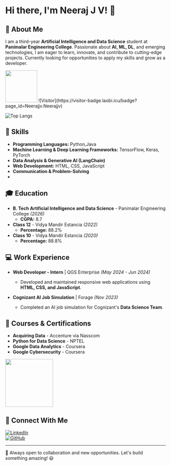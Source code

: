 # Hi there, I'm Neeraj J V! 👋

## 🚀 About Me
I am a third-year **Artificial Intelligence and Data Science** student at **Panimalar Engineering College**. Passionate about **AI, ML, DL**, and emerging technologies, I am eager to learn, innovate, and contribute to cutting-edge projects. Currently looking for opportunities to apply my skills and grow as a developer.

<img src="https://user-images.githubusercontent.com/74038190/212257472-08e52665-c503-4bd9-aa20-f5a4dae769b5.gif" width="100">
<!--START_SECTION:badges-->
![Visitor](https://visitor-badge.laobi.icu/badge?page_id=Neerajjv.Neerajjv)

![Top Langs](https://github-readme-stats.vercel.app/api/top-langs/?username=Neerajjv&hide_progress=true)
<!--END_SECTION:badges-->

## 🔧 Skills

- **Programming Languages:** Python,Java
- **Machine Learning & Deep Learning Frameworks:** TensorFlow, Keras, PyTorch
- **Data Analysis & Generative AI (LangChain)**
- **Web Development:** HTML, CSS, JavaScript
- **Communication & Problem-Solving**
- 
## 🎓 Education
- **B. Tech Artificial Intelligence and Data Science** - Panimalar Engineering College *(2026)*
  - **CGPA:** 8.7
- **Class 12** - Vidya Mandir Estancia *(2022)*
  - **Percentage:** 88.2%
- **Class 10** - Vidya Mandir Estancia *(2020)*
  - **Percentage:** 88.8%

## 💻 Work Experience
- **Web Developer - Intern** | QGS Enterprise *(May 2024 - Jun 2024)*  
  - Developed and maintained responsive web applications using **HTML, CSS, and JavaScript**.

- **Cognizant AI Job Simulation** | Forage *(Nov 2023)*
  - Completed an AI job simulation for Cognizant's **Data Science Team**.


## 📜 Courses & Certifications

- **Acquiring Data** - Accenture via Nasscom
- **Python for Data Science** - NPTEL
- **Google Data Analytics** - Coursera
- **Google Cybersecurity** - Coursera

<p align="left">
    <img src="https://github-widgetbox.vercel.app/api/skills?languages=java,python,html,css,js" height="150">
</p>



## 🔗 Connect With Me
[![LinkedIn](https://img.shields.io/badge/LinkedIn-Profile-blue)](https://in.linkedin.com/in/neeraj-j-v-635ab1278)  
[![GitHub](https://img.shields.io/badge/GitHub-Profile-black)](https://github.com/Neerajjv)

---
🚀 Always open to collaboration and new opportunities. Let's build something amazing! 😃

